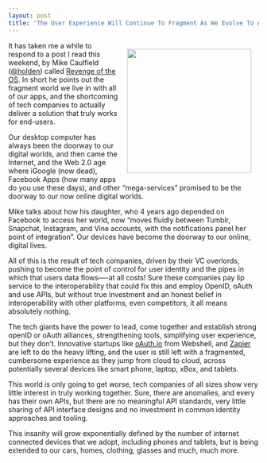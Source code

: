 ```yaml
---
layout: post
title: 'The User Experience Will Continue To Fragment As We Evolve To An Internet Of Things'
---
```

<p><img style="padding: 15px;" src="https://s3.amazonaws.com/kinlane-productions/bw-icons/puzzle-loose-pieces.png" alt="" width="250" align="right" /></p>
<p>It has taken me a while to respond to a post I read this weekend, by Mike Caulfield (<a href="https://twitter.com/holden">@holden</a>) called <a href="http://hapgood.us/2014/01/03/revenge-of-the-os/">Revenge of the OS</a>. In short he points out the fragment world we live in with all of our apps, and the shortcoming of tech companies to actually deliver a solution that truly works for end-users.</p>
<p>Our desktop computer has always been the doorway to our digital worlds, and then came the Internet, and the Web 2.0 age where iGoogle (now dead), Facebook Apps (how many apps do you use these days), and other &ldquo;mega-services&rdquo; promised to be the doorway to our now online digital worlds.</p>
<p>Mike talks about how his daughter, who 4 years ago depended on Facebook to access her world, now &ldquo;moves fluidly between Tumblr, Snapchat, Instagram, and Vine accounts, with the notifications panel her point of integration&rdquo;. Our devices have become the doorway to our online, digital lives.</p>
<p>All of this is the result of tech companies, driven by their VC overlords, pushing to become the point of control for user identity and the pipes in which that users data flows&mdash;-at all costs! Sure these companies pay lip service to the interoperability that could fix this and employ OpenID, oAuth and use APIs, but without true investment and an honest belief in interoperability with other platforms, even competitors, it all means absolutely nothing.</p>
<p>The tech giants have the power to lead, come together and establish strong openID or oAuth alliances, strengthening tools, simplifying user experience, but they don&rsquo;t. Innovative startups like <a href="http://oauth.io">oAuth.io</a> from Webshell, and <a href="http://zapier.com">Zapier</a> are left to do the heavy lifting, and the user is still left with a fragmented, cumbersome experience as they jump from cloud to cloud, across potentially several devices like smart phone, laptop, xBox, and tablets.</p>
<p>This world is only going to get worse, tech companies of all sizes show very little interest in truly working together. Sure, there are anomalies, and every has their own APIs, but there are no meaningful API standards, very little sharing of API interface designs and no investment in common identity approaches and tooling.</p>
<p>This insanity will grow exponentially defined by the number of internet connected devices that we adopt, including phones and tablets, but is being extended to our cars, homes, clothing, glasses and much, much more.</p>